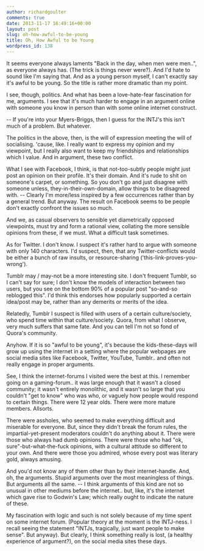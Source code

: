 ```yaml
---
author: richardgoulter
comments: true
date: 2013-11-17 16:49:16+00:00
layout: post
slug: oh-how-awful-to-be-young
title: Oh, How Awful to be Young
wordpress_id: 138
---
```


It seems everyone always laments "Back in the day, when men were men..", as everyone always has. (The trick is things never were?).
And I'd hate to sound like I'm saying that.
And as a young person myself, I can't exactly say it's awful to be young.
So the title is rather more dramatic than my point.

I see, though, politics.
And what has been a love-hate-fear fascination for me, arguments.
I see that it's much harder to engage in an argument online with someone you know in person than with some online internet construct.

-- If you're into your Myers-Briggs, then I guess for the INTJ's this isn't much of a problem. But whatever.

The politics in the above, then, is the will of expression meeting the will of socialising.
'cause, like. I really want to express my opinion and my viewpoint, but I really also want to keep my friendships and relationships which I value.
And in argument, these two conflict.

What I see with Facebook, I think, is that not-too-subtly people might just post an opinion on their profile.
It's their domain. And it's rude to shit on someone's carpet, or something. So you don't go and just disagree with someone unless, they-in-their-own-domain, allow things to be disagreed with.
-- Clearly I'm more/less inspired by a few occurrences rather than by a general trend.
But anyway. The result on Facebook seems to be people don't exactly confront the issues so much.

And we, as casual observers to sensible yet diametrically opposed viewpoints, must try and form a rational view, collating the more sensible opinions from these, if we must.
What a difficult task sometimes.

As for Twitter. I don't know. I suspect it's rather hard to argue with someone with only 140 characters.
I'd suspect, then, that any Twitter-conflicts would be either a bunch of raw insults, or resource-sharing ('this-link-proves-you-wrong').

Tumblr may / may-not be a more interesting site.
I don't frequent Tumblr, so I can't say for sure; I don't know the models of interaction between two users, but you see on the bottom 90% of a popular post "so-and-so reblogged this".
I'd think this endorses how popularly supported a certain idea/post may be, rather than any demerits or merits of the idea.

Relatedly, Tumblr I suspect is filled with users of a certain culture/society, who spend time within that culture/society.
Quora, from what I observe, very much suffers that same fate. And you can tell I'm not so fond of Quora's community.

Anyhow.
If it is so "awful to be young", it's because the kids-these-days will grow up using the internet in a setting where the popular webpages are social media sites like Facebook, Twitter, YouTube, Tumblr.. and often not really engage in proper arguments.

See, I think the internet-forums I visited were the best at this.
I remember going on a gaming-forum.. it was large enough that it wasn't a closed community; it wasn't entirely monolithic, and it wasn't so large that you couldn't "get to know" who was who, or vaguely how people would respond to certain things.
There were 12 year olds. There were more mature members. Allsorts.

There were assholes, who seemed to make everything difficult and miserable for everyone. But, since they didn't break the forum rules, the impartial-yet-present moderators couldn't do anything about it.
There were those who always had dumb opinions.
There were those who had "ok, sure"-but-what-the-fuck opinions, with a cultural attitude so different to your own.
And there were those you admired, whose every post was literary gold, always amusing.

And you'd not know any of them other than by their internet-handle.
And, oh, the arguments. Stupid arguments over the most meaningless of things. But arguments all the same. -- I think arguments of this kind are not so unusual in other mediums before the internet.. but, like, it's the internet which gave rise to Godwin's Law; which really ought to indicate the nature of these.

My fascination with logic and such is not solely because of my time spent on some internet forum.
(Popular theory at the moment is the INTJ-ness. I recall seeing the statement "INTJs, tragically, just want people to make sense". But anyway).
But clearly, I think something really is lost, (a healthy experience of argument?), on the social media sites these days.
